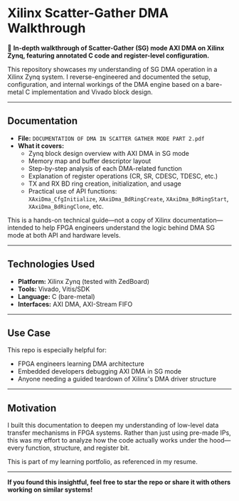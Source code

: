 #  Xilinx Scatter-Gather DMA Walkthrough

🔧 **In-depth walkthrough of Scatter-Gather (SG) mode AXI DMA on Xilinx Zynq, featuring annotated C code and register-level configuration.**

This repository showcases my understanding of SG DMA operation in a Xilinx Zynq system. I reverse-engineered and documented the setup, configuration, and internal workings of the DMA engine based on a bare-metal C implementation and Vivado block design.

---

##  Documentation

- **File:** `DOCUMENTATION OF DMA IN SCATTER GATHER MODE PART 2.pdf`  
- **What it covers:**
  - Zynq block design overview with AXI DMA in SG mode
  - Memory map and buffer descriptor layout
  - Step-by-step analysis of each DMA-related function
  - Explanation of register operations (CR, SR, CDESC, TDESC, etc.)
  - TX and RX BD ring creation, initialization, and usage
  - Practical use of API functions:  
    `XAxiDma_CfgInitialize`, `XAxiDma_BdRingCreate`, `XAxiDma_BdRingStart`, `XAxiDma_BdRingClone`, etc.

This is a hands-on technical guide—not a copy of Xilinx documentation—intended to help FPGA engineers understand the logic behind DMA SG mode at both API and hardware levels.

---

##  Technologies Used

- **Platform:** Xilinx Zynq (tested with ZedBoard)
- **Tools:** Vivado, Vitis/SDK
- **Language:** C (bare-metal)
- **Interfaces:** AXI DMA, AXI-Stream FIFO

---

##  Use Case

This repo is especially helpful for:
- FPGA engineers learning DMA architecture
- Embedded developers debugging AXI DMA in SG mode
- Anyone needing a guided teardown of Xilinx's DMA driver structure

---

##  Motivation

I built this documentation to deepen my understanding of low-level data transfer mechanisms in FPGA systems. Rather than just using pre-made IPs, this was my effort to analyze how the code actually works under the hood—every function, structure, and register bit.

This is part of my learning portfolio, as referenced in my resume.

---

 **If you found this insightful, feel free to star the repo or share it with others working on similar systems!**
